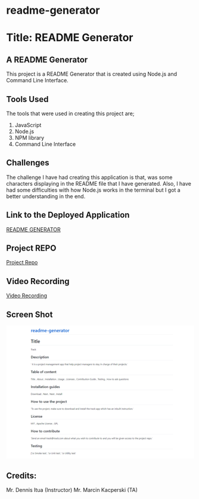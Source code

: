 # readme-generator
# Title: README Generator

## A README Generator 
This project is a README Generator that is created using Node.js and Command Line Interface.

## Tools Used
The tools that were used in creating this project are;
1. JavaScript
2. Node.js
3. NPM library
4. Command Line Interface

## Challenges
The challenge I have had creating this application is that, was some characters displaying in the README file that I have generated.
Also, I have had some difficulties with how Node.js works in the terminal but I got a better understanding in the end.

## Link to the Deployed Application
[README GENERATOR](https://sam-wisdoms.github.io/readme-generator/)

## Project REPO
[Project Repo](https://github.com/Sam-Wisdoms/readme-generator)

## Video Recording
[Video Recording](https://drive.google.com/file/d/1iXinMMq4OTRacnhjCB9zlnvm542A7Hyt/view)

## Screen Shot
![Alt text](<READMEGenerator.png>)


## Credits:
Mr. Dennis Itua (Instructor)
Mr. Marcin Kacperski (TA)





 

